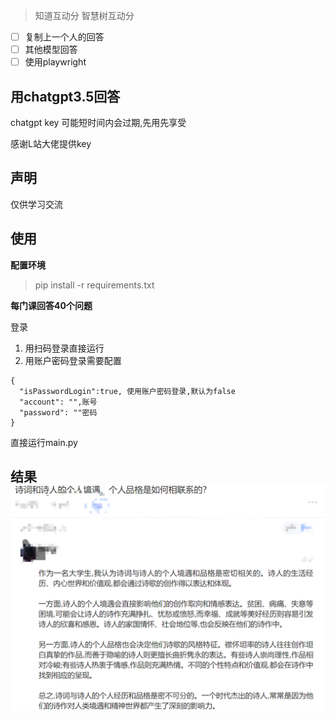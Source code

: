 > 知道互动分 智慧树互动分

- [ ] 复制上一个人的回答
- [ ] 其他模型回答
- [ ] 使用playwright
 
## 用chatgpt3.5回答
chatgpt key 可能短时间内会过期,先用先享受   

感谢L站大佬提供key

## 声明
仅供学习交流

## 使用
**配置环境**
> pip install -r requirements.txt

**每门课回答40个问题**

登录
1. 用扫码登录直接运行
2. 用账户密码登录需要配置
```angular2html
{
  "isPasswordLogin":true, 使用账户密码登录,默认为false
  "account": "",账号
  "password": ""密码
}
```
直接运行main.py

## 结果![img.png](./img/result.png)